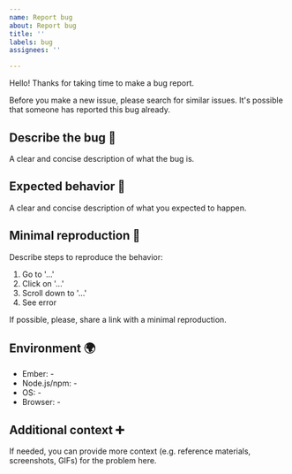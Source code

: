 ```yaml
---
name: Report bug
about: Report bug
title: ''
labels: bug
assignees: ''

---
```


Hello! Thanks for taking time to make a bug report.

Before you make a new issue, please search for similar issues. It's possible that someone has reported this bug already.


## Describe the bug 🐞

A clear and concise description of what the bug is.


## Expected behavior 🤔

A clear and concise description of what you expected to happen.


## Minimal reproduction 🔬

Describe steps to reproduce the behavior:

1. Go to '...'
2. Click on '...'
3. Scroll down to '...'
4. See error

If possible, please, share a link with a minimal reproduction.

<!--
Create a minimal reproduction using one of the following:
- Ember Twiddle: https://ember-twiddle.com/
- Create a GitHub repository: https://guides.emberjs.com/release/getting-started/quick-start/
-->


## Environment 🌍

- Ember: -
- Node.js/npm: -
- OS: -
- Browser: -


## Additional context ➕

If needed, you can provide more context (e.g. reference materials, screenshots, GIFs) for the problem here.
